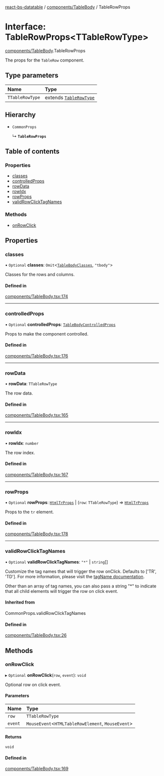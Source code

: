 [react-bs-datatable](../README.md) / [components/TableBody](../modules/components_TableBody.md) / TableRowProps

# Interface: TableRowProps<TTableRowType\>

[components/TableBody](../modules/components_TableBody.md).TableRowProps

The props for the `TableRow` component.

## Type parameters

| Name | Type |
| :------ | :------ |
| `TTableRowType` | extends [`TableRowType`](../modules/helpers_types.md#tablerowtype) |

## Hierarchy

- `CommonProps`

  ↳ **`TableRowProps`**

## Table of contents

### Properties

- [classes](components_TableBody.TableRowProps.md#classes)
- [controlledProps](components_TableBody.TableRowProps.md#controlledprops)
- [rowData](components_TableBody.TableRowProps.md#rowdata)
- [rowIdx](components_TableBody.TableRowProps.md#rowidx)
- [rowProps](components_TableBody.TableRowProps.md#rowprops)
- [validRowClickTagNames](components_TableBody.TableRowProps.md#validrowclicktagnames)

### Methods

- [onRowClick](components_TableBody.TableRowProps.md#onrowclick)

## Properties

### classes

• `Optional` **classes**: `Omit`<[`TableBodyClasses`](components_TableBody.TableBodyClasses.md), ``"tbody"``\>

Classes for the rows and columns.

#### Defined in

[components/TableBody.tsx:174](https://github.com/imballinst/react-bs-datatable/blob/master/src/components/TableBody.tsx#L174)

___

### controlledProps

• `Optional` **controlledProps**: [`TableBodyControlledProps`](components_TableBody.TableBodyControlledProps.md)

Props to make the component controlled.

#### Defined in

[components/TableBody.tsx:176](https://github.com/imballinst/react-bs-datatable/blob/master/src/components/TableBody.tsx#L176)

___

### rowData

• **rowData**: `TTableRowType`

The row data.

#### Defined in

[components/TableBody.tsx:165](https://github.com/imballinst/react-bs-datatable/blob/master/src/components/TableBody.tsx#L165)

___

### rowIdx

• **rowIdx**: `number`

The row index.

#### Defined in

[components/TableBody.tsx:167](https://github.com/imballinst/react-bs-datatable/blob/master/src/components/TableBody.tsx#L167)

___

### rowProps

• `Optional` **rowProps**: [`HtmlTrProps`](../modules/components_TableBody.md#htmltrprops) \| (`row`: `TTableRowType`) => [`HtmlTrProps`](../modules/components_TableBody.md#htmltrprops)

Props to the `tr` element.

#### Defined in

[components/TableBody.tsx:178](https://github.com/imballinst/react-bs-datatable/blob/master/src/components/TableBody.tsx#L178)

___

### validRowClickTagNames

• `Optional` **validRowClickTagNames**: ``"*"`` \| `string`[]

Customize the tag names that will trigger the row onClick. Defaults to ['TR', 'TD'].
For more information, please visit the [tagName documentation](https://developer.mozilla.org/en-US/docs/Web/API/Element/tagName).

Other than an array of tag names, you can also pass a string "*" to indicate that all child elements
will trigger the row on click event.

#### Inherited from

CommonProps.validRowClickTagNames

#### Defined in

[components/TableBody.tsx:26](https://github.com/imballinst/react-bs-datatable/blob/master/src/components/TableBody.tsx#L26)

## Methods

### onRowClick

▸ `Optional` **onRowClick**(`row`, `event`): `void`

Optional row on click event.

#### Parameters

| Name | Type |
| :------ | :------ |
| `row` | `TTableRowType` |
| `event` | `MouseEvent`<`HTMLTableRowElement`, `MouseEvent`\> |

#### Returns

`void`

#### Defined in

[components/TableBody.tsx:169](https://github.com/imballinst/react-bs-datatable/blob/master/src/components/TableBody.tsx#L169)
